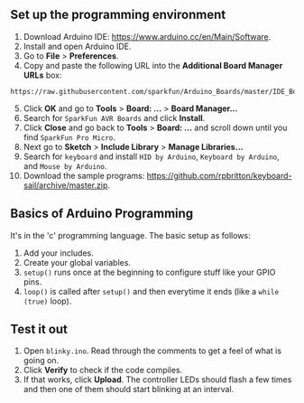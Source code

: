 ## Set up the programming environment
1. Download Arduino IDE: https://www.arduino.cc/en/Main/Software.
2. Install and open Arduino IDE.
3. Go to **File** > **Preferences**.
4. Copy and paste the following URL into the **Additional Board Manager URLs** box:
```
https://raw.githubusercontent.com/sparkfun/Arduino_Boards/master/IDE_Board_Manager/package_sparkfun_index.json
```
5. Click **OK** and go to **Tools** > **Board: ...** > **Board Manager...**
6. Search for `SparkFun AVR Boards` and click **Install**.
7. Click **Close** and go back to **Tools** > **Board: ...** and scroll down until you find `SparkFun Pro Micro`.
8. Next go to **Sketch** > **Include Library** > **Manage Libraries...**
9. Search for `keyboard` and install `HID by Arduino`, `Keyboard by Arduino`, and `Mouse by Arduino`.
10. Download the sample programs: https://github.com/rpbritton/keyboard-sail/archive/master.zip.
## Basics of Arduino Programming   
It's in the 'c' programming language. The basic setup as follows:
1. Add your includes.
2. Create your global variables.
3. `setup()` runs once at the beginning to configure stuff like your GPIO pins.
4. `loop()` is called after `setup()` and then everytime it ends (like a `while (true)` loop).
## Test it out
1. Open `blinky.ino`. Read through the comments to get a feel of what is going on.
2. Click **Verify** to check if the code compiles.
3. If that works, click **Upload**. The controller LEDs should flash a few times and then one of them should start blinking at an interval.